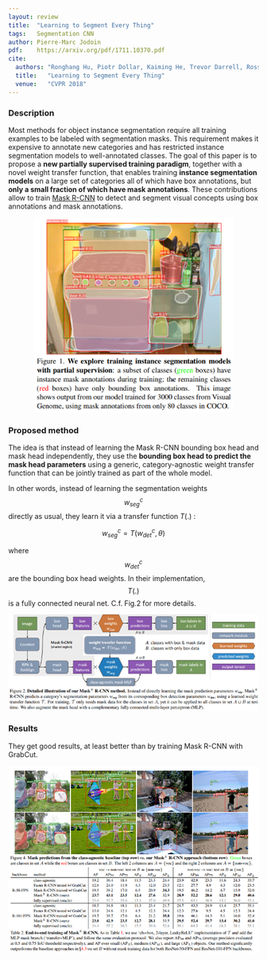 ```yaml
---
layout: review
title:  "Learning to Segment Every Thing"
tags:   Segmentation CNN
author: Pierre-Marc Jodoin
pdf:    https://arxiv.org/pdf/1711.10370.pdf  
cite:
  authors: "Ronghang Hu, Piotr Dollar, Kaiming He, Trevor Darrell, Ross Girshick"
  title:   "Learning to Segment Every Thing"
  venue:   "CVPR 2018"
---
```


### Description

Most methods for object instance segmentation require all training examples to be labeled with segmentation masks. This requirement makes it expensive to annotate new
categories and has restricted instance segmentation models
to well-annotated classes. The goal of this paper is to propose a **new partially supervised training paradigm**, together with a novel weight transfer function, that enables
training **instance segmentation models** on a large set of categories
all of which have box annotations, but **only a small
fraction of which have mask annotations**. These contributions
allow to train [Mask R-CNN](https://vitalab.github.io/article/2017/09/14/MaskRcnn.html) to detect and segment visual concepts using box annotations  and mask annotations.


<center><img src="/article/images/segEverything/sc01.png" width="400"></center>

### Proposed method

 The idea is that instead of learning the Mask R-CNN bounding box head and mask head 
 independently, they use the **bounding box head to predict the mask head parameters** using a
 generic, category-agnostic weight transfer function that can
 be jointly trained as part of the whole model.

In other words, instead of learning the segmentation weights $$w^c_{seg}$$ directly as usual, they learn it via a transfer function $T(.)$ :

$$ w^c_{seg} = T(w^c_{det},\theta)$$

where $$w^c_{det}$$ are the bounding box head weights.  In their implementation, $$T(.)$$ is a fully connected neural net.  C.f. Fig.2 for more details.

<center><img src="/article/images/segEverything/sc02.png" width="900"></center>


### Results

They get good results, at least better than by training Mask R-CNN with GrabCut.

<center><img src="/article/images/segEverything/sc03.png" width="800"></center>


